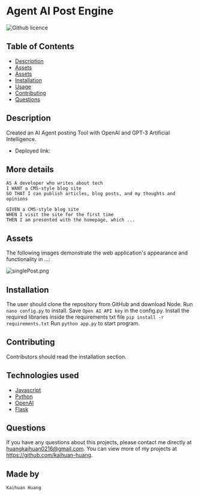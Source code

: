 # Agent AI Post Engine
![Github licence](https://img.shields.io/badge/license-MIT-blue.svg)

## Table of Contents
* [Description](#description)
* [Assets](#assets)
* [Assets](#assets)
* [Installation](#installation)
* [Usage](#usage)
* [Contributing](#contributing)
* [Questions](#questions)

## Description
Created an AI Agent posting Tool with OpenAI and GPT-3 Artificial Intelligence.



- Deployed link:

## More details
```
AS A developer who writes about tech
I WANT a CMS-style blog site
SO THAT I can publish articles, blog posts, and my thoughts and opinions

GIVEN a CMS-style blog site
WHEN I visit the site for the first time
THEN I am presented with the homepage, which ...

```
## Assets

The following images demonstrate the web application's appearance and functionality in ...:

![singlePost.png](public/images/singlePost.png)


## Installation 
The user should clone the repository from GitHub and download Node. 
Run ` nano config.py ` to install.
Save ` Open AI API key ` in the config.py.
Install the required libraries inside the requirements txt file `pip install -r requirements.txt`
Run ` python app.py ` to start program.


## Contributing 
Contributors should read the installation section. 

## Technologies used


- [Javascript](https://www.w3schools.com/jsref/default.asp)
- [Python]()
- [OpenAI]()
- [Flask]()


## Questions
If you have any questions about this projects, please contact me directly at huangkaihuan0216@gmail.com. You can view more of my projects at https://github.com/kaihuan-huang.

## Made by 
```
Kaihuan Huang

```